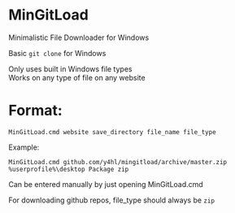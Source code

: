 # MinGitLoad  
  
Minimalistic File Downloader for Windows  
  
Basic ``git clone`` for Windows  
  
Only uses built in Windows file types  
Works on any type of file on any website

# Format:

``MinGitLoad.cmd website save_directory file_name file_type``

Example:

``MinGitLoad.cmd github.com/y4hl/mingitload/archive/master.zip %userprofile%\desktop Package zip``

Can be entered manually by just opening MinGitLoad.cmd

For downloading github repos, file_type should always be ``zip``
